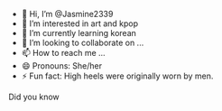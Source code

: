 - 👋 Hi, I’m @Jasmine2339
- 👀 I’m interested in art and kpop
- 🌱 I’m currently learning korean
- 💞️ I’m looking to collaborate on ...
- 📫 How to reach me ...
- 😄 Pronouns: She/her
- ⚡ Fun fact: High heels were originally worn by men. 

Did you know

<!---
Jasmine2339/Jasmine2339 is a ✨ special ✨ repository because its `README.md` (this file) appears on your GitHub profile.
You can click the Preview link to take a look at your changes.
--->
